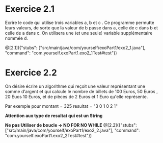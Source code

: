 # Exercice 2.1
Ecrire le code qui utilise  trois variables a, b et c .
Ce programme permutte leurs valeurs, de sorte que la valeur de b passe 
dans a, celle de c dans b et celle de a dans c. 
On utilisera une (et une seule) variable supplémentaire nommée d.


@[2.1]({"stubs": ["src/main/java/com/yourself/exoPart1/exo2_1.java"], "command": "com.yourself.exoPart1.exo2_1Test#test"})

# Exercice 2.2
On désire écrire un algorithme qui reçoit une 
valeur représentant une somme d'argent et qui calcule le nombre de billets de 100 Euros, 50 Euros , 20 Euos  10 Euros, et de pièces de 2 Euros et 1 Euro qu'elle représente.


Par exemple pour montant  = 325 
resultat = "3 0 1 0 2 1"

**Attention aux type de resultat qui est un String**

**Ne pas Utiliser de boucle -> NO FOR NO WHILE**
@[2.2]({"stubs": ["src/main/java/com/yourself/exoPart1/exo2_2.java"], "command": "com.yourself.exoPart1.exo2_2Test#test"})